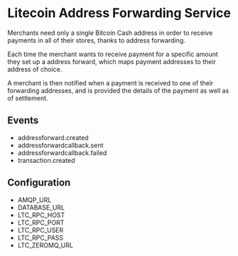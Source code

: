 # Litecoin Address Forwarding Service

Merchants need only a single Bitcoin Cash address in order
to receive payments in all of their stores, thanks to
address forwarding.

Each time the merchant wants to receive payment for a specific
amount they set up a address forward, which maps payment
addresses to their address of choice.

A merchant is then notified when a payment is received to one
of their forwarding addresses, and is provided the details
of the payment as well as of settlement.

## Events

- addressforward.created
- addressforwardcallback.sent
- addressforwardcallback.failed
- transaction.created

## Configuration

- AMQP_URL
- DATABASE_URL
- LTC_RPC_HOST
- LTC_RPC_PORT
- LTC_RPC_USER
- LTC_RPC_PASS
- LTC_ZEROMQ_URL

